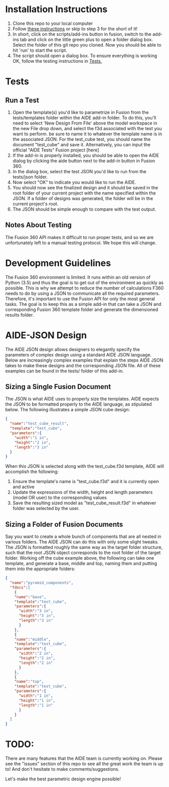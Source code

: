 # Installation Instructions

1. Clone this repo to your local computer
2. Follow [these instructions](https://knowledge.autodesk.com/support/fusion-360/troubleshooting/caas/sfdcarticles/sfdcarticles/How-to-install-an-ADD-IN-and-Script-in-Fusion-360.html) or skip to step 3 for the
short of it!
3. In short, click on the scripts/add-ins button in fusion,
switch to the add-ins tab and click on the little green plus to open a folder
dialog box. Select the folder of this git repo you cloned. Now you should be
able to hit 'run' to start the script.
4. The script should open a dialog box. To ensure everything is working OK,
follow the testing instructions in [Tests.](#tests)

# Tests

## Run a Test

1. Open the template(s) you'd like to parametrize in Fusion from the
tests/templates folder within the AIDE add-in folder. To do this, you'll need
to select 'New Design From File' above the model workspace in the new File
drop down, and select the f3d associated with the test you want to perform.
be sure to name it to whatever the template name is in the associated JSON.
For the test_cube test, you should name the document "test_cube" and save it.
Alternatively, you can input the official "AIDE Tests" Fusion project [here]
2. If the add-in is properly installed, you should be able to open the AIDE
dialog by clicking the aide button next to the add-in button in Fusion 360.
3. In the dialog box, select the test JSON you'd like to run from the tests/json
folder.
4. Now select "OK" to indicate you would like to run the AIDE.
5. You should now see the finalized design and it should be saved in the root
folder of your current project with the name specified within the JSON. If a
folder of designs was generated, the folder will be in the current project's
root.
6. The JSON should be simple enough to compare with the test output.

## Notes About Testing

The Fusion 360 API makes it difficult to run proper tests, and so we are
unfortunately left to a manual testing protocol. We hope this will change.

# Development Guidelines

The Fusion 360 environment is limited. It runs within an old version of Python
(3.5) and thus the goal is to get out of the environment as quickly as possible.
This is why we attempt to reduce the number of calculations F360 needs to do by
using a JSON to communicate all the required parameters. Therefore, it's
important to use the Fusion API for only the most general tasks. The goal is to
keep this as a simple add-in that can take a JSON and corresponding Fusion 360
template folder and generate the dimensioned results folder.

# AIDE-JSON Design

The AIDE JSON design allows designers to elegantly specify the parameters of
complex design using a standard AIDE JSON language. Below are increasingly
complex examples that explain the steps AIDE JSON takes to make these designs
and the corresponding JSON file. All of these examples can be found in the
tests/ folder of this add-in.

## Sizing a Single Fusion Document

The JSON is what AIDE uses to properly size the templates. AIDE expects the JSON
to be formatted properly to the AIDE language, as stipulated below.
The following illustrates a simple JSON cube design:

``` JSON
{
  "name":"test_cube_result",
  "template":"test_cube",
  "parameters":{
    "width":"1 in",
    "height":"2 in",
    "length":"3 in"
  }
}
```

When this JSON is selected along with the test_cube.f3d template, AIDE will
accomplish the following:
1. Ensure the template's name is "test_cube.f3d" and it is currently open and active
2. Update the expressions of the width, height and length parameters (model OR
  user) to the corresponding values
3. Save the resulting sized model as "test_cube_result.f3d" in whatever folder
was selected by the user.

## Sizing a Folder of Fusion Documents

Say you want to create a whole bunch of components that are all nested in various
folders. The AIDE JSON can do this with only some slight tweaks.
The JSON is formatted roughly the same way as the target folder structure, such
that the root JSON object corresponds to the root folder of the target folder.
Working off the cube example above, the following can take one template, and
generate a base, middle and top, naming them and putting them into the appropriate
folders:

``` JSON
{
  "name":"pyramid_components",
  "fdocs":[
    {
    "name":"base",
    "template":"test_cube",
    "parameters":{
      "width":"3 in",
      "height":"3 in",
      "length":"3 in"
      }
    },
    {
    "name":"middle",
    "template":"test_cube",
    "parameters":{
      "width":"2 in",
      "height":"2 in",
      "length":"2 in"
      }
    },
    {
    "name":"top",
    "template":"test_cube",
    "parameters":{
      "width":"1 in",
      "height":"1 in",
      "length":"1 in"
      }
    }
  ]
}
```

# TODO:

There are many features that the AIDE team is currently working on. Please see
the "issues" section of this repo to see all the great work the team is up to!
And don't hesitate to make comments/suggestions.

Let's make the best parametric design engine possible!
